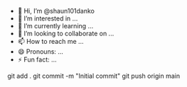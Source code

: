 - 👋 Hi, I’m @shaun101danko
- 👀 I’m interested in ...
- 🌱 I’m currently learning ...
- 💞️ I’m looking to collaborate on ...
- 📫 How to reach me ...
- 😄 Pronouns: ...
- ⚡ Fun fact: ...

<!---
shaun101danko/shaun101danko is a ✨ special ✨ repository because its `README.md` (this file) appears on your GitHub profile.
You can click the Preview link to take a look at your changes.
--->
git add .
git commit -m "Initial commit"
git push origin main
